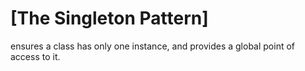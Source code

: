 # [The Singleton Pattern]
ensures a class has only one
instance, and provides a global point of access to it.